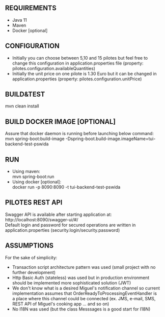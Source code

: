 ## REQUIREMENTS
- Java 11
- Maven
- Docker [optional]

## CONFIGURATION
- Initially you can choose between 5,10 and 15 pilotes but feel free to change this configuration in application.properties file (property: pilotes.configuration.availableQuantities)
- Initially the unit price on one pilote is 1.30 Euro but it can be changed in application.properties (property: pilotes.configuration.unitPrice)

## BUILD&TEST
mvn clean install

## BUILD DOCKER IMAGE [OPTIONAL]
Assure that docker daemon is running before launching below command:  
mvn spring-boot:build-image -Dspring-boot.build-image.imageName=tui-backend-test-pswida

## RUN
- Using maven:  
  mvn spring-boot:run
- Using docker [optional]:  
  docker run -p 8090:8090 -t tui-backend-test-pswida

## PILOTES REST API
Swagger API is available after starting application at: http://localhost:8090/swagger-ui/#/  
Default login and password for secured operations are written in application.properties (security.login/security.password)

## ASSUMPTIONS 
For the sake of simplicity:
- Transaction script architecture pattern was used (small project with no further development)
- Http Basic Auth (stateless) was used but in production environment should be implemented more sophisticated solution (JWT)
- We don't know what is a desired Miguel's notification channel so current implementation assumes that OrderReadyToProcessingEventHandler is a place where this channel could be connected (ex. JMS, e-mail, SMS, REST API of Miguel's cooking app ... and so on)
- No I18N was used (but the class Messsages is a good start for I18N)

